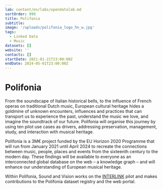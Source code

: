 ```yaml
---
lab: content/en/labs/opendatalab.md
sortOrder: 999
title: Polifonia
subtitle:
image: '/uploads/polifonia_logo_hn_w.jpg'
tags:
  - Linked Data
  - Music
datasets: []
website: ''
contacts: []
startDate: 2021-01-21T23:00:00Z
endDate: 2024-05-01T23:00:00Z
---
```


# Polifonia

From the soundscape of Italian historical bells, to the influence of French operas on traditional Dutch music, European cultural heritage hides a goldmine of unknown encounters, influences and practices that can transport us to experience the past, understand the music we love, and imagine the soundtrack of our future. Polifonia will organise this journey by using ten pilot use cases as drivers, addressing preservation, management, study, and interaction with musical heritage.

Polifonia is a 3M€ project funded by the EU Horizon 2020 Programme that will run from January 2021 until April 2024 to recreate the connections between music, people, places and events from the sixteenth century to the modern day. These findings will be available to everyone as an interconnected global database on the web – a knowledge graph – and will enhance our understanding of European musical heritage.

Within Polifonia, Sound and Vision works on the [INTERLINK](https://polifonia-project.eu/pilots/interlink/ 'INTERLINK pilot') pilot and makes contributions to the Polifonia dataset registry and the web portal.
